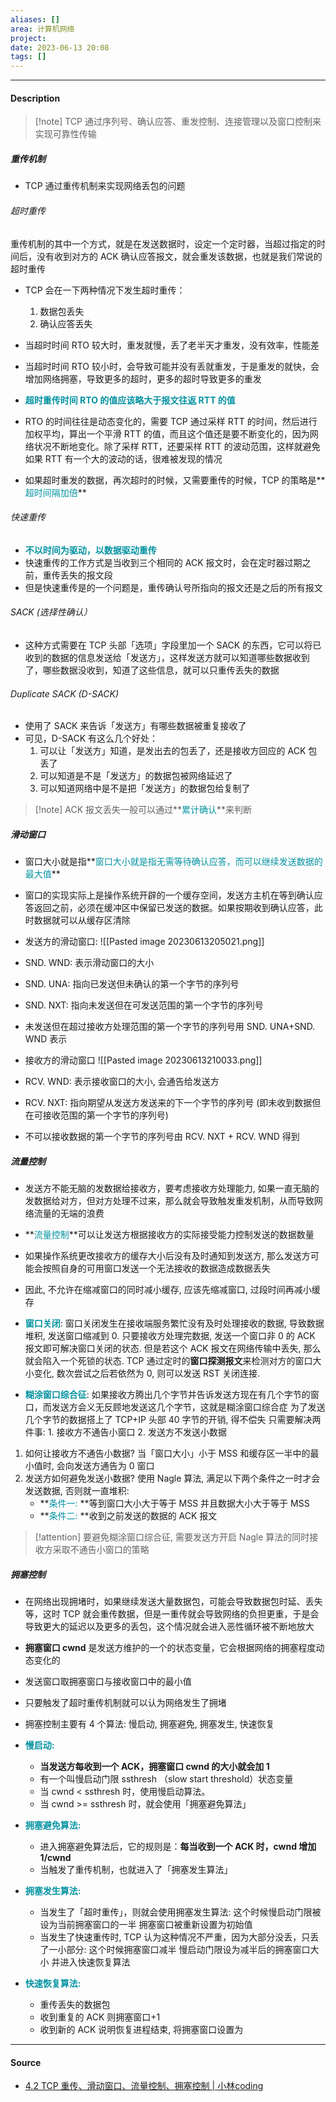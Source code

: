 ```yaml
---
aliases: []
area: 计算机网络
project: 
date: 2023-06-13 20:08
tags: []
---
```

---
#### Description
> [!note] TCP 通过序列号、确认应答、重发控制、连接管理以及窗口控制来实现可靠性传输

##### 重传机制
- TCP 通过重传机制来实现网络丢包的问题
###### 超时重传
重传机制的其中一个方式，就是在发送数据时，设定一个定时器，当超过指定的时间后，没有收到对方的 ACK 确认应答报文，就会重发该数据，也就是我们常说的超时重传

- TCP 会在一下两种情况下发生超时重传：
    1. 数据包丢失
    2. 确认应答丢失

- 当超时时间 RTO 较大时，重发就慢，丢了老半天才重发，没有效率，性能差
- 当超时时间 RTO 较小时，会导致可能并没有丢就重发，于是重发的就快，会增加网络拥塞，导致更多的超时，更多的超时导致更多的重发

- **<font color="#0593A2">超时重传时间 RTO 的值应该略大于报文往返 RTT 的值</font>**

- RTO 的时间往往是动态变化的，需要 TCP 通过采样 RTT 的时间，然后进行加权平均，算出一个平滑 RTT 的值，而且这个值还是要不断变化的，因为网络状况不断地变化。除了采样 RTT，还要采样 RTT 的波动范围，这样就避免如果 RTT 有一个大的波动的话，很难被发现的情况

- 如果超时重发的数据，再次超时的时候，又需要重传的时候，TCP 的策略是**<font color="#0593A2">超时间隔加倍</font>**

###### 快速重传
- **<font color="#0593A2">不以时间为驱动，以数据驱动重传</font>**
- 快速重传的工作方式是当收到三个相同的 ACK 报文时，会在定时器过期之前，重传丢失的报文段
- 但是快速重传是的一个问题是，重传确认号所指向的报文还是之后的所有报文

###### SACK (选择性确认）
- 这种方式需要在 TCP 头部「选项」字段里加一个 SACK 的东西，它可以将已收到的数据的信息发送给「发送方」，这样发送方就可以知道哪些数据收到了，哪些数据没收到，知道了这些信息，就可以只重传丢失的数据

###### Duplicate SACK (D-SACK)
- 使用了 SACK 来告诉「发送方」有哪些数据被重复接收了
- 可见，D-SACK 有这么几个好处：
    1. 可以让「发送方」知道，是发出去的包丢了，还是接收方回应的 ACK 包丢了
    2. 可以知道是不是「发送方」的数据包被网络延迟了
    3. 可以知道网络中是不是把「发送方」的数据包给复制了

> [!note] ACK 报文丢失一般可以通过**<font color="#0593A2">累计确认</font>**来判断

##### 滑动窗口
- 窗口大小就是指**<font color="#0593A2">窗口大小就是指无需等待确认应答，而可以继续发送数据的最大值</font>**
- 窗口的实现实际上是操作系统开辟的一个缓存空间，发送方主机在等到确认应答返回之前，必须在缓冲区中保留已发送的数据。如果按期收到确认应答，此时数据就可以从缓存区清除
- 发送方的滑动窗口:
![[Pasted image 20230613205021.png]]
- SND. WND: 表示滑动窗口的大小
- SND. UNA: 指向已发送但未确认的第一个字节的序列号
- SND. NXT: 指向未发送但在可发送范围的第一个字节的序列号
- 未发送但在超过接收方处理范围的第一个字节的序列号用 SND. UNA+SND. WND 表示

- 接收方的滑动窗口
![[Pasted image 20230613210033.png]]
- RCV. WND: 表示接收窗口的大小, 会通告给发送方
- RCV. NXT: 指向期望从发送方发送来的下一个字节的序列号 (即未收到数据但在可接收范围的第一个字节的序列号)
- 不可以接收数据的第一个字节的序列号由 RCV. NXT + RCV. WND 得到

##### 流量控制
- 发送方不能无脑的发数据给接收方，要考虑接收方处理能力, 如果一直无脑的发数据给对方，但对方处理不过来，那么就会导致触发重发机制，从而导致网络流量的无端的浪费
- **<font color="#0593A2">流量控制</font>**可以让发送方根据接收方的实际接受能力控制发送的数据数量

- 如果操作系统更改接收方的缓存大小后没有及时通知到发送方, 那么发送方可能会按照自身的可用窗口发送一个无法接收的数据造成数据丢失
- 因此, 不允许在缩减窗口的同时减小缓存, 应该先缩减窗口, 过段时间再减小缓存

- **<font color="#0593A2">窗口关闭</font>**:
窗口关闭发生在接收端服务繁忙没有及时处理接收的数据, 导致数据堆积, 发送窗口缩减到 0.
只要接收方处理完数据, 发送一个窗口非 0 的 ACK 报文即可解决窗口关闭的状态.
但是若这个 ACK 报文在网络传输中丢失, 那么就会陷入一个死锁的状态.
TCP 通过定时的**窗口探测报文**来检测对方的窗口大小变化, 数次尝试之后若依然为 0, 则可以发送 RST 关闭连接.

- **<font color="#0593A2">糊涂窗口综合征</font>**:
如果接收方腾出几个字节并告诉发送方现在有几个字节的窗口，而发送方会义无反顾地发送这几个字节，这就是糊涂窗口综合症
为了发送几个字节的数据搭上了 TCP+IP 头部 40 字节的开销, 得不偿失
只需要解决两件事: 1. 接收方不通告小窗口 2. 发送方不发送小数据
1. 如何让接收方不通告小数据?
当「窗口大小」小于 MSS 和缓存区一半中的最小值时, 会向发送方通告为 0 窗口
2. 发送方如何避免发送小数据?
使用 Nagle 算法, 满足以下两个条件之一时才会发送数据, 否则就一直堆积:
    - **<font color="#0593A2">条件一: </font>**等到窗口大小大于等于 MSS 并且数据大小大于等于 MSS
    - **<font color="#0593A2">条件二: </font>**收到之前发送的数据的 ACK 报文
> [!attention] 要避免糊涂窗口综合征, 需要发送方开启 Nagle 算法的同时接收方采取不通告小窗口的策略

##### 拥塞控制
- 在网络出现拥堵时，如果继续发送大量数据包，可能会导致数据包时延、丢失等，这时 TCP 就会重传数据，但是一重传就会导致网络的负担更重，于是会导致更大的延迟以及更多的丢包，这个情况就会进入恶性循环被不断地放大
- **拥塞窗口 cwnd** 是发送方维护的一个的状态变量，它会根据网络的拥塞程度动态变化的
- 发送窗口取拥塞窗口与接收窗口中的最小值
- 只要触发了超时重传机制就可以认为网络发生了拥堵
- 拥塞控制主要有 4 个算法: 慢启动, 拥塞避免, 拥塞发生, 快速恢复
- **<font color="#0593A2">慢启动: </font>**
    - **当发送方每收到一个 ACK，拥塞窗口 cwnd 的大小就会加 1**
    - 有一个叫慢启动门限 ssthresh （slow start threshold）状态变量
    - 当 cwnd < ssthresh 时，使用慢启动算法。
    - 当 cwnd >= ssthresh 时，就会使用「拥塞避免算法」

- **<font color="#0593A2">拥塞避免算法:</font>**
    - 进入拥塞避免算法后，它的规则是：**每当收到一个 ACK 时，cwnd 增加 1/cwnd**
    - 当触发了重传机制，也就进入了「拥塞发生算法」

- **<font color="#0593A2">拥塞发生算法:</font>**
    - 当发生了「超时重传」，则就会使用拥塞发生算法: 
        这个时候慢启动门限被设为当前拥塞窗口的一半
        拥塞窗口被重新设置为初始值
    - 当发生了快速重传时, TCP 认为这种情况不严重，因为大部分没丢，只丢了一小部分:
        这个时候拥塞窗口减半
        慢启动门限设为减半后的拥塞窗口大小
        并进入快速恢复算法

- **<font color="#0593A2">快速恢复算法:</font>** 
    - 重传丢失的数据包
    - 收到重复的 ACK 则拥塞窗口+1
    - 收到新的 ACK 说明恢复进程结束, 将拥塞窗口设置为



---
#### Source
- [4.2 TCP 重传、滑动窗口、流量控制、拥塞控制 | 小林coding](https://xiaolincoding.com/network/3_tcp/tcp_feature.html#%E8%B6%85%E6%97%B6%E9%87%8D%E4%BC%A0)